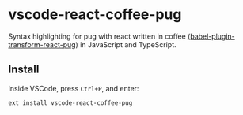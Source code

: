 # vscode-react-coffee-pug

Syntax highlighting for pug with react written in coffee [(babel-plugin-transform-react-pug)](https://github.com/pugjs/babel-plugin-transform-react-pug) in JavaScript and TypeScript.

## Install

Inside VSCode, press `Ctrl+P`, and enter:

```
ext install vscode-react-coffee-pug
```